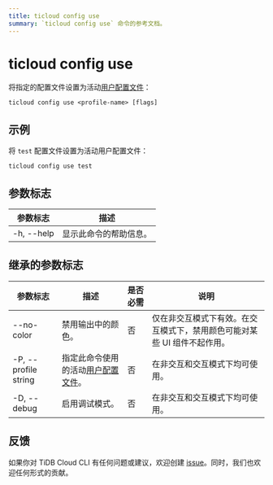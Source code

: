 ```yaml
---
title: ticloud config use
summary: `ticloud config use` 命令的参考文档。
---
```


# ticloud config use

将指定的配置文件设置为活动[用户配置文件](/tidb-cloud/cli-reference.md#user-profile)：

```shell
ticloud config use <profile-name> [flags]
```

## 示例

将 `test` 配置文件设置为活动用户配置文件：

```shell
ticloud config use test
```

## 参数标志

| 参数标志    | 描述                     |
|------------|--------------------------|
| -h, --help | 显示此命令的帮助信息。     |

## 继承的参数标志

| 参数标志              | 描述                                                                                    | 是否必需 | 说明                                                                                      |
|----------------------|----------------------------------------------------------------------------------------|----------|-------------------------------------------------------------------------------------------|
| --no-color          | 禁用输出中的颜色。                                                                      | 否       | 仅在非交互模式下有效。在交互模式下，禁用颜色可能对某些 UI 组件不起作用。                      |
| -P, --profile string | 指定此命令使用的活动[用户配置文件](/tidb-cloud/cli-reference.md#user-profile)。          | 否       | 在非交互和交互模式下均可使用。                                                              |
| -D, --debug         | 启用调试模式。                                                                          | 否       | 在非交互和交互模式下均可使用。                                                              |

## 反馈

如果你对 TiDB Cloud CLI 有任何问题或建议，欢迎创建 [issue](https://github.com/tidbcloud/tidbcloud-cli/issues/new/choose)。同时，我们也欢迎任何形式的贡献。
